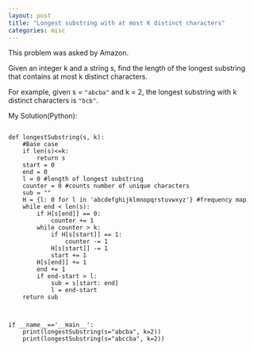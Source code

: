 ```yaml
---
layout: post
title: "Longest substring with at most K distinct characters"
categories: misc
---
```


This problem was asked by Amazon.

Given an integer k and a string s, find the length of the longest substring that contains at most k distinct characters.

For example, given s = `"abcba"` and k = 2, the longest substring with k distinct characters is `"bcb"`.


My Solution(Python):
```

def longestSubstring(s, k):
    #Base case
    if len(s)<=k:
        return s
    start = 0
    end = 0
    l = 0 #length of longest substring
    counter = 0 #counts number of unique characters
    sub = ""
    H = {l: 0 for l in 'abcdefghijklmnopqrstuvwxyz'} #frequency map
    while end < len(s):
        if H[s[end]] == 0:
            counter += 1
        while counter > k:
            if H[s[start]] == 1:
                counter -= 1
            H[s[start]] -= 1
            start += 1
        H[s[end]] += 1
        end += 1
        if end-start > l:
            sub = s[start: end]
            l = end-start
    return sub



if __name__=='__main__':
    print(longestSubstring(s="abcba", k=2))
    print(longestSubstring(s="abccba", k=2))
```
